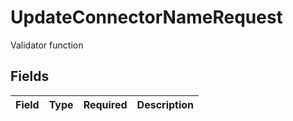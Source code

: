 # UpdateConnectorNameRequest

Validator function


## Fields

| Field       | Type        | Required    | Description |
| ----------- | ----------- | ----------- | ----------- |